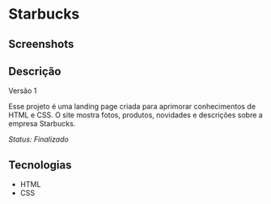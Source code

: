 # Starbucks

## Screenshots

## Descrição

Versão 1

Esse projeto é uma landing page criada para aprimorar conhecimentos de HTML e CSS. O site mostra fotos, produtos, novidades e descrições sobre a empresa Starbucks.

*Status: Finalizado*

## Tecnologias

- HTML
- CSS
